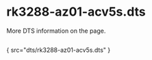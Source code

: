 # rk3288-az01-acv5s.dts

More DTS information on the [](Linux-DTSs.md) page.


```
```
{ src="dts/rk3288-az01-acv5s.dts" }

